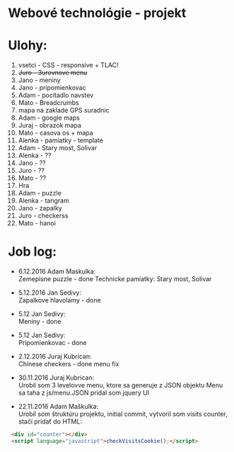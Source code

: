 # Webové technológie - projekt

Ulohy:
========
1. vsetci - CSS - responsive + TLAC!
2. ~~Juro - 3urovnove menu~~
3. Jano - meniny
4. Jano - pripomienkovac
5. Adam - pocitadlo navstev
6. Mato - Breadcrumbs
7. mapa na zaklade GPS suradnic
  1. Adam - google maps
  2. Juraj - obrazok mapa
8. Mato - casova os + mapa
9. Alenka - pamiatky - template
  1. Adam - Stary most, Solivar
  2. Alenka - ??
  3. Jano - ??
  4. Juro - ??
  5. Mato - ??
10. Hra
  1. Adam - puzzle
  2. Alenka - tangram
  3. Jano - zapalky
  4. Juro - checkerss
  5. Mato - hanoi



Job log:
========
* 6.12.2016 Adam Maskulka:<br>
Zemepisne puzzle - done
Technicke pamiatky: Stary most, Solivar

* 5.12.2016 Jan Sedivy:<br>
Zapalkove hlavolamy - done

* 5.12 Jan Sedivy:<br>
Meniny - done

* 5.12 Jan Sedivy:<br>
Pripomienkovac - done

* 2.12.2016 Juraj Kubrican:<br>
Chinese checkers - done
menu fix

* 30.11.2016 Juraj Kubrican:<br>
Urobil som 3 levelovve menu, ktore sa generuje z JSON objektu
Menu sa taha z js/menu.JSON
pridal som jquery UI


* 22.11.2016 Adam Maškulka:<br>
Urobil som štruktúru projektu, initial commit, vytvoril som visits counter, stačí pridať do HTML:
```html
 <div id="counter"></div>
 <script language="javascript">checkVisitsCookie();</script>
```
